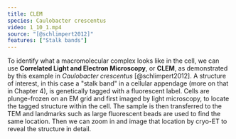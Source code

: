```yaml
---
title: CLEM
species: Caulobacter crescentus
video: 1_10_1.mp4
source: "[@schlimpert2012]"
features: ["Stalk bands"]
---
```

To identify what a macromolecular complex looks like in the cell, we can use **Correlated Light and Electron Microscopy**, or **CLEM**, as demonstrated by this example in *Caulobacter crescentus* [@schlimpert2012]. A structure of interest, in this case a "stalk band" in a cellular appendage (more on that in Chapter 4), is genetically tagged with a fluorescent label. Cells are plunge-frozen on an EM grid and first imaged by light microscopy, to locate the tagged structure within the cell. The sample is then transferred to the TEM and landmarks such as large fluorescent beads are used to find the same location. Then we can zoom in and image that location by cryo-ET to reveal the structure in detail.

